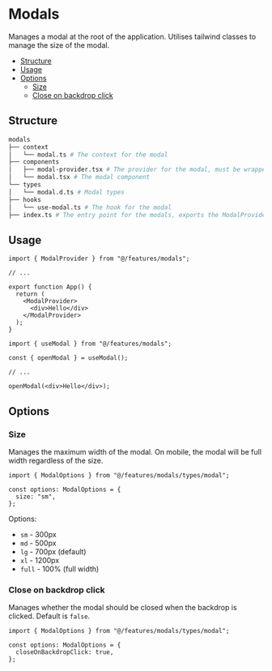 # Modals <!-- omit in toc -->

Manages a modal at the root of the application. Utilises tailwind classes to manage the size of the modal.

- [Structure](#structure)
- [Usage](#usage)
- [Options](#options)
  - [Size](#size)
  - [Close on backdrop click](#close-on-backdrop-click)

## Structure

```bash
modals
├── context
│   └── modal.ts # The context for the modal
├── components
│   ├── modal-provider.tsx # The provider for the modal, must be wrapped in the root of the application
│   └── modal.tsx # The modal component
└── types
│   └── modal.d.ts # Modal types
├── hooks
│   └── use-modal.ts # The hook for the modal
├── index.ts # The entry point for the modals, exports the ModalProvider and useModal hook
```

## Usage

```tsx
import { ModalProvider } from "@/features/modals";

// ...

export function App() {
  return (
    <ModalProvider>
      <div>Hello</div>
    </ModalProvider>
  );
}
```

```tsx
import { useModal } from "@/features/modals";

const { openModal } = useModal();

// ...

openModal(<div>Hello</div>);
```

## Options

### Size

Manages the maximum width of the modal. On mobile, the modal will be full width regardless of the size.

```tsx
import { ModalOptions } from "@/features/modals/types/modal";

const options: ModalOptions = {
  size: "sm",
};
```

Options:

- `sm` - 300px
- `md` - 500px
- `lg` - 700px (default)
- `xl` - 1200px
- `full` - 100% (full width)

### Close on backdrop click

Manages whether the modal should be closed when the backdrop is clicked. Default is `false`.

```tsx
import { ModalOptions } from "@/features/modals/types/modal";

const options: ModalOptions = {
  closeOnBackdropClick: true,
};
```
